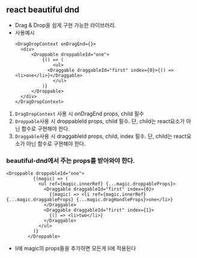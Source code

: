 ## react beautiful dnd

- Drag & Drop을 쉽게 구현 가능한 라이브러리.
- 사용예시
  ```
  <DragDropContext onDragEnd={}>
    <div>
        <Droppable droppableId="one">
            {() => (
                <ul>
              <Draggable draggableId="first" index={0}>{() => <li>one</li>}</Draggable>
                </ul>
            )}
        </Droppable>
    </div>
  </DragDropContext>
  ```

1. `DragDropContext` 사용 시 onDragEnd props, child 필수
2. `Droppable`사용 시 droppableId props, child 필수.
   단, child는 react요소가 아닌 함수로 구현해야 한다.
3. `Draggable`사용 시 draggableId props, child, index 필수.
   단, child는 react요소가 아닌 함수로 구현해야 한다.

### beautiful-dnd에서 주는 props를 받아와야 한다.

```
<Droppable droppableId="one">
          {(magic) => (
            <ul ref={magic.innerRef} {...magic.droppableProps}>
              <Draggable draggableId="first" index={0}>
                {(magic) => <li ref={magic.innerRef} {...magic.draggableProps} {...magic.dragHandleProps}>one</li>}
              </Draggable>
              <Draggable draggableId="first" index={1}>
                {() => <li>two</li>}
              </Draggable>
            </ul>
          )}
        </Droppable>
```

- li에 magic의 props들을 추가하면 모든게 li에 적용된다
